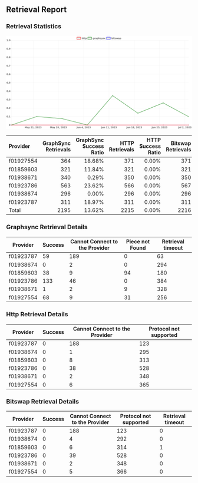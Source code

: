 ## Retrieval Report
### Retrieval Statistics
<img src="https://raw.githubusercontent.com/data-preservation-programs/filplus-checker-assets/main/filecoin-project/filecoin-plus-large-datasets/issues/1929/1688550840888.png"/>

| Provider  | GraphSync Retrievals | GraphSync Success Ratio | HTTP Retrievals | HTTP Success Ratio | Bitswap Retrievals | Bitswap Success Ratio |
| :-------- | -------------------: | ----------------------: | --------------: | -----------------: | -----------------: | --------------------: |
| f01927554 |                  364 |                  18.68% |             371 |              0.00% |                371 |                 0.00% |
| f01859603 |                  321 |                  11.84% |             321 |              0.00% |                321 |                 0.00% |
| f01938671 |                  340 |                   0.29% |             350 |              0.00% |                350 |                 0.00% |
| f01923786 |                  563 |                  23.62% |             566 |              0.00% |                567 |                 0.00% |
| f01938674 |                  296 |                   0.00% |             296 |              0.00% |                296 |                 0.00% |
| f01923787 |                  311 |                  18.97% |             311 |              0.00% |                311 |                 0.00% |
| Total     |                 2195 |                  13.62% |            2215 |              0.00% |               2216 |                 0.00% |

### Graphsync Retrieval Details
| Provider  | Success | Cannot Connect to the Provider | Piece not Found | Retrieval timeout |
| --------- | ------- | ------------------------------ | --------------- | ----------------- |
| f01923787 | 59      | 189                            | 0               | 63                |
| f01938674 | 0       | 2                              | 0               | 294               |
| f01859603 | 38      | 9                              | 94              | 180               |
| f01923786 | 133     | 46                             | 0               | 384               |
| f01938671 | 1       | 2                              | 9               | 328               |
| f01927554 | 68      | 9                              | 31              | 256               |

### Http Retrieval Details
| Provider  | Success | Cannot Connect to the Provider | Protocol not supported |
| --------- | ------- | ------------------------------ | ---------------------- |
| f01923787 | 0       | 188                            | 123                    |
| f01938674 | 0       | 1                              | 295                    |
| f01859603 | 0       | 8                              | 313                    |
| f01923786 | 0       | 38                             | 528                    |
| f01938671 | 0       | 2                              | 348                    |
| f01927554 | 0       | 6                              | 365                    |

### Bitswap Retrieval Details
| Provider  | Success | Cannot Connect to the Provider | Protocol not supported | Retrieval timeout |
| --------- | ------- | ------------------------------ | ---------------------- | ----------------- |
| f01923787 | 0       | 188                            | 123                    | 0                 |
| f01938674 | 0       | 4                              | 292                    | 0                 |
| f01859603 | 0       | 6                              | 314                    | 1                 |
| f01923786 | 0       | 39                             | 528                    | 0                 |
| f01938671 | 0       | 2                              | 348                    | 0                 |
| f01927554 | 0       | 5                              | 366                    | 0                 |
